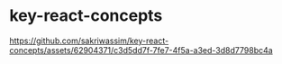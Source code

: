 # key-react-concepts

https://github.com/sakriwassim/key-react-concepts/assets/62904371/c3d5dd7f-7fe7-4f5a-a3ed-3d8d7798bc4a

